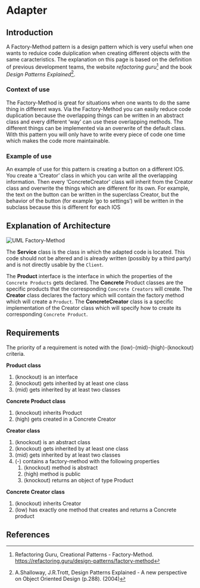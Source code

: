 # Adapter
## Introduction
A Factory-Method pattern is a design pattern which is very useful when one wants to reduice code duiplication when creating different objects with the same caracteristics. The explanation on this page is based on the definition of previous development teams, the website _refactoring guru_[^1] and the book _Design Patterns Explained_[^2].

### Context of use
The Factory-Method is great for situations when one wants to do the same thing in different ways. Via the Factory-Method you can easily reduce code duplication because the overlapping things can be written in an abstract class and every different ‘way’ can use these overlapping methods. The different things can be implemented via an overwrite of the default class. With this pattern you will only have to write every piece of code one time which makes the code more maintainable.

### Example of use
An example of use for this pattern is creating a button on a different IOS. You create a ‘Creator’ class in which you can write all the overlapping information. Then every ‘ConcreteCreator’ class will inherit from the Creator class and overwrite the things which are different for its own. For example, the text on the button can be written in the superclass Creator, but the behavior of the button (for example ‘go to settings’) will be written in the subclass because this is different for each IOS

## Explanation of Architecture
![UML Factory-Method](https://refactoring.guru/images/patterns/diagrams/factory-method/example-2x.png?id=a2470830778e318263155000dbdc5870)

The **Service** class is the class in which the adapted code is located. This code should not be altered and is already written (possibly by a third party) and is not directly usable by the `Client`.

The **Product** interface is the interface in which the properties of the `Concrete Products` gets declared.
The **Concrete** Product classes are the specific products that the corresponding `Concrete Creators` will create.
The **Creator** class declares the factory which will contain the factory method which will create a `Product`.
The **ConcreteCreator** class is a specific implementation of the Creator class which will specify how to create its corresponding `Concrete Product`.

## Requirements
The priority of a requirement is noted with the (low)-(mid)-(high)-(knockout) criteria.

**Product class**
1. (knockout) is an interface
2. (knockout) gets inherited by at least one class
3. (mid) gets inherited by at least two classes

**Concrete Product class**
1. (knockout) inherits Product
2. (high) gets created in a Concrete Creator

**Creator class**
1. (knockout) is an abstract class
2. (knockout) gets inherited by at least one class 
3. (mid) gets inherited by at least two classes
4. (-) contains a factory-method with the following properties
    1. (knockout) method is abstract
    2. (high) method is public
    3. (knockout) returns an object of type Product

**Concrete Creator class**
1. (knockout) inherits Creator
2. (low) has exactly one method that creates and returns a Concrete product

## References
[^1]: Refactoring Guru, Creational Patterns - Factory-Method. https://refactoring.guru/design-patterns/factory-method
[^2]: A.Shalloway, J.R.Trott, Design Patterns Explained - A new perspective on Object Oriented Design (p.288). (2004)
